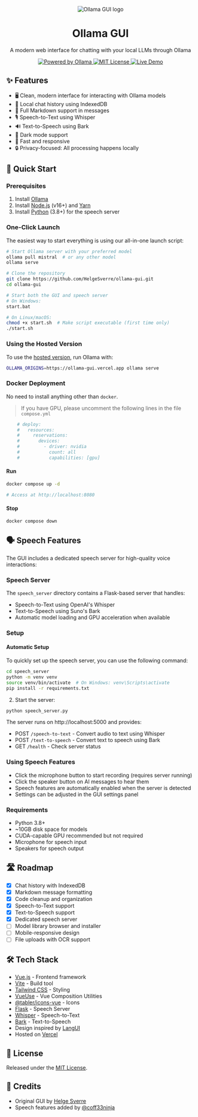 <p align="center">
  <img src=".github/header.png" alt="Ollama GUI logo">
</p>

<h1 align="center">Ollama GUI</h1>
<p align="center">A modern web interface for chatting with your local LLMs through Ollama</p>

<p align="center">
  <a href="https://ollama.ai">
    <img src="https://img.shields.io/badge/Powered%20by-Ollama-blue?style=flat-square" alt="Powered by Ollama">
  </a>
  <a href="https://github.com/HelgeSverre/ollama-gui/blob/main/LICENSE.md">
    <img src="https://img.shields.io/badge/License-MIT-green?style=flat-square" alt="MIT License">
  </a>
  <a href="https://ollama-gui.vercel.app">
    <img src="https://img.shields.io/badge/Demo-Live-success?style=flat-square" alt="Live Demo">
  </a>
</p>

## ✨ Features

- 🖥️ Clean, modern interface for interacting with Ollama models
- 💾 Local chat history using IndexedDB
- 📝 Full Markdown support in messages
- 🎙️ Speech-to-Text using Whisper
- 🔊 Text-to-Speech using Bark
- 🌙 Dark mode support
- 🚀 Fast and responsive
- 🔒 Privacy-focused: All processing happens locally

## 🚀 Quick Start

### Prerequisites
1. Install [Ollama](https://ollama.ai/download)
2. Install [Node.js](https://nodejs.org/) (v16+) and [Yarn](https://classic.yarnpkg.com/lang/en/docs/install)
3. Install [Python](https://www.python.org/) (3.8+) for the speech server

### One-Click Launch
The easiest way to start everything is using our all-in-one launch script:

```bash
# Start Ollama server with your preferred model
ollama pull mistral  # or any other model
ollama serve

# Clone the repository
git clone https://github.com/HelgeSverre/ollama-gui.git
cd ollama-gui

# Start both the GUI and speech server
# On Windows:
start.bat

# On Linux/macOS:
chmod +x start.sh  # Make script executable (first time only)
./start.sh
```

### Using the Hosted Version

To use the [hosted version](https://ollama-gui.vercel.app), run Ollama with:

```bash
OLLAMA_ORIGINS=https://ollama-gui.vercel.app ollama serve
```

### Docker Deployment

No need to install anything other than `docker`.

> If you have GPU, please uncomment the following lines in the file `compose.yml`
```Dockerfile
    # deploy:
    #   resources:
    #     reservations:
    #       devices:
    #         - driver: nvidia
    #           count: all
    #           capabilities: [gpu]
```

#### Run
```bash
docker compose up -d

# Access at http://localhost:8080
```

#### Stop
```bash
docker compose down
```

## 🗣️ Speech Features

The GUI includes a dedicated speech server for high-quality voice interactions:

### Speech Server
The `speech_server` directory contains a Flask-based server that handles:
- Speech-to-Text using OpenAI's Whisper
- Text-to-Speech using Suno's Bark
- Automatic model loading and GPU acceleration when available

### Setup

#### Automatic Setup
To quickly set up the speech server, you can use the following command:

```bash
cd speech_server
python -m venv venv
source venv/bin/activate  # On Windows: venv\Scripts\activate
pip install -r requirements.txt
```

2. Start the server:
```bash
python speech_server.py
```

The server runs on http://localhost:5000 and provides:
- POST `/speech-to-text` - Convert audio to text using Whisper
- POST `/text-to-speech` - Convert text to speech using Bark
- GET `/health` - Check server status

### Using Speech Features
- Click the microphone button to start recording (requires server running)
- Click the speaker button on AI messages to hear them
- Speech features are automatically enabled when the server is detected
- Settings can be adjusted in the GUI settings panel

### Requirements
- Python 3.8+
- ~10GB disk space for models
- CUDA-capable GPU recommended but not required
- Microphone for speech input
- Speakers for speech output

## 🛣️ Roadmap

- [x] Chat history with IndexedDB
- [x] Markdown message formatting
- [x] Code cleanup and organization
- [x] Speech-to-Text support
- [x] Text-to-Speech support
- [x] Dedicated speech server
- [ ] Model library browser and installer
- [ ] Mobile-responsive design
- [ ] File uploads with OCR support

## 🛠️ Tech Stack

- [Vue.js](https://vuejs.org/) - Frontend framework
- [Vite](https://vitejs.dev/) - Build tool
- [Tailwind CSS](https://tailwindcss.com/) - Styling
- [VueUse](https://vueuse.org/) - Vue Composition Utilities
- [@tabler/icons-vue](https://github.com/tabler/icons-vue) - Icons
- [Flask](https://flask.palletsprojects.com/) - Speech Server
- [Whisper](https://github.com/openai/whisper) - Speech-to-Text
- [Bark](https://github.com/suno-ai/bark) - Text-to-Speech
- Design inspired by [LangUI](https://www.langui.dev/)
- Hosted on [Vercel](https://vercel.com/)

## 📄 License

Released under the [MIT License](LICENSE.md).

## 🙏 Credits

- Original GUI by [Helge Sverre](https://github.com/HelgeSverre)
- Speech features added by [@coff33ninja](https://github.com/coff33ninja)